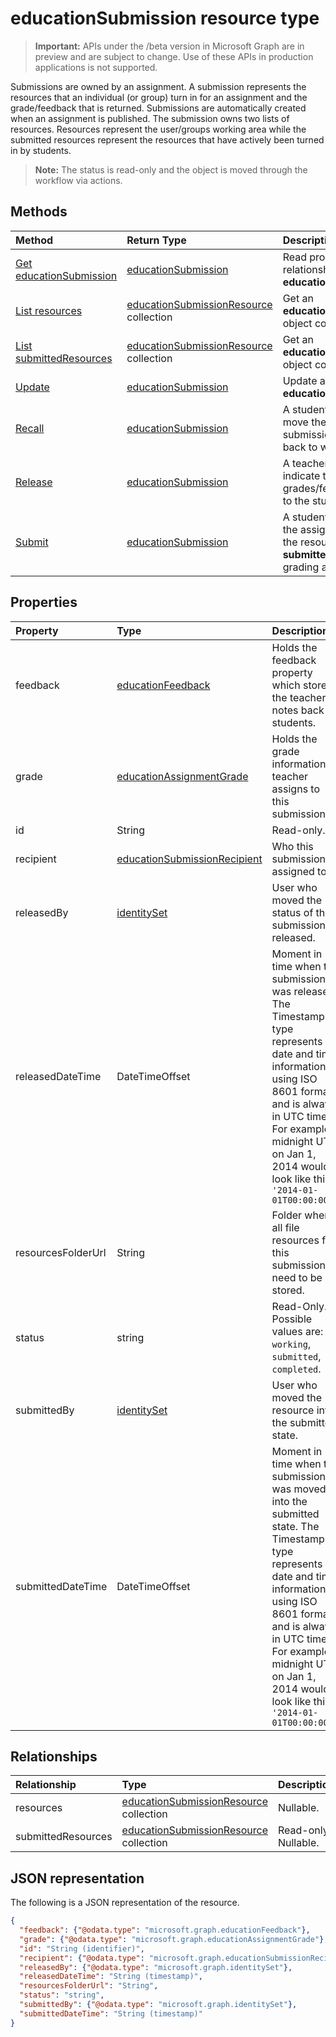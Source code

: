 # educationSubmission resource type

> **Important:** APIs under the /beta version in Microsoft Graph are in preview and are subject to change. Use of these APIs in production applications is not supported.

Submissions are owned by an assignment. A submission represents the resources that an individual (or group) turn in for an assignment and the grade/feedback that is returned.
Submissions are automatically created when an assignment is published. The submission owns two lists of resources. Resources represent the user/groups working area while the submitted resources represent the resources that have actively been turned in by students.  

>**Note:** The status is read-only and the object is moved through the workflow via actions. 

## Methods

| Method		   | Return Type	|Description|
|:---------------|:--------|:----------|
|[Get educationSubmission](../api/educationsubmission_get.md) | [educationSubmission](educationsubmission.md) |Read properties and relationships of an **educationSubmission** object.|
|[List resources](../api/educationsubmission_list_resources.md) |[educationSubmissionResource](educationsubmissionresource.md) collection| Get an **educationSubmissionResource** object collection.|
|[List submittedResources](../api/educationsubmission_list_submittedresources.md) |[educationSubmissionResource](educationsubmissionresource.md) collection| Get an **educationSubmissionResource** object collection.|
|[Update](../api/educationsubmission_update.md) | [educationSubmission](educationsubmission.md)	|Update an **educationSubmission** object. |
|[Recall](../api/educationsubmission_recall.md)|[educationSubmission](educationsubmission.md)|A student uses the recall to move the state of the submission from submitted back to working.|
|[Release](../api/educationsubmission_release.md)|[educationSubmission](educationsubmission.md)|A teacher uses release to indicate that the grades/feedback can be shown to the student.|
|[Submit](../api/educationsubmission_submit.md)|[educationSubmission](educationsubmission.md)|A student uses submit to turn in the assignment. This will copy the resources into the **submittedResources** folder for grading and updates the status.|

## Properties
| Property	   | Type	|Description|
|:---------------|:--------|:----------|
|feedback|[educationFeedback](educationfeedback.md)|Holds the feedback property which stores the teacher's notes back to students.|
|grade|[educationAssignmentGrade](educationassignmentgrade.md)|Holds the grade information a teacher assigns to this submission.|
|id|String| Read-only.|
|recipient|[educationSubmissionRecipient](educationsubmissionrecipient.md)|Who this submission is assigned to.|
|releasedBy|[identitySet](identityset.md)|User who moved the status of this submission to released.|
|releasedDateTime|DateTimeOffset|Moment in time when the submission was released. The Timestamp type represents date and time information using ISO 8601 format and is always in UTC time. For example, midnight UTC on Jan 1, 2014 would look like this: `'2014-01-01T00:00:00Z'`|
|resourcesFolderUrl|String|Folder where all file resources for this submission need to be stored.|
|status|string| Read-Only. Possible values are: `working`, `submitted`, `completed`.|
|submittedBy|[identitySet](identityset.md)|User who moved the resource into the submitted state.|
|submittedDateTime|DateTimeOffset|Moment in time when the submission was moved into the submitted state. The Timestamp type represents date and time information using ISO 8601 format and is always in UTC time. For example, midnight UTC on Jan 1, 2014 would look like this: `'2014-01-01T00:00:00Z'`|

## Relationships
| Relationship | Type	|Description|
|:---------------|:--------|:----------|
|resources|[educationSubmissionResource](educationsubmissionresource.md) collection| Nullable.|
|submittedResources|[educationSubmissionResource](educationSubmissionResource.md) collection| Read-only. Nullable.|

## JSON representation

The following is a JSON representation of the resource.

<!-- {
  "blockType": "resource",
  "optionalProperties": [

  ],
  "@odata.type": "microsoft.graph.educationSubmission"
}-->

```json
{
  "feedback": {"@odata.type": "microsoft.graph.educationFeedback"},
  "grade": {"@odata.type": "microsoft.graph.educationAssignmentGrade"},
  "id": "String (identifier)",
  "recipient": {"@odata.type": "microsoft.graph.educationSubmissionRecipient"},
  "releasedBy": {"@odata.type": "microsoft.graph.identitySet"},
  "releasedDateTime": "String (timestamp)",
  "resourcesFolderUrl": "String",
  "status": "string",
  "submittedBy": {"@odata.type": "microsoft.graph.identitySet"},
  "submittedDateTime": "String (timestamp)"
}
```

<!-- uuid: 8fcb5dbc-d5aa-4681-8e31-b001d5168d79
2015-10-25 14:57:30 UTC -->
<!-- {
  "type": "#page.annotation",
  "description": "educationSubmission resource",
  "keywords": "",
  "section": "documentation",
  "tocPath": ""
}-->